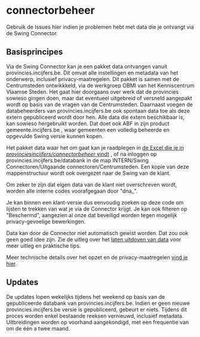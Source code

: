# connectorbeheer

Gebruik de Issues hier indien je problemen hebt met data die je ontvangt via de Swing Connector.

## Basisprincipes

Via de Swing Connector kan je een pakket data ontvangen vanuit provincies.incijfers.be. Dit omvat alle instellingen en metadata van het onderwerp, inclusief privacy-maatregelen. Dit pakket is samen met de Centrumsteden ontwikkkeld, via de werkgroep OBMI van het Kenniscentrum Vlaamse Steden. Het gaat hier doorgaans over werk dat de provincies sowieso gingen doen, maar dat eventueel uitgebreid of versneld aangepakt wordt op basis van de vragen van de Centrumsteden. Daarnaast voegen de databeheerders van provincies.incijfers.be ook spontaan data toe als deze extern gepubliceerd wordt door hen. Alle data die extern beschikbaar is, kan sowieso hergebruikt worden. Dat doet ook ABF in zijn product gemeente.incijfers.be , waar gemeenten een volledig beheerde en opgevulde Swing versie kunnen kopen.

Het pakket data waar het om gaat kan je raadplegen in [de Excel die je in *provinciesincijfers/connectorbeheer* vindt](https://github.com/provinciesincijfers/connectorbeheer/blob/master/00_swing_connector_overzicht.xlsx) , of na inloggen op provincies.incijfers.be/databank in de map INTERN/Swing Connectoren/Uitgaande connectoren/Centrumsteden. Een kopie van deze mappenstructuur wordt ook overgezet naar de Swing van de klant.

Om zeker te zijn dat eigen data van de klant niet overschreven wordt, worden alle interne codes voorafgegaan door "dna_". 

Je kan binnen een klant-versie dus eenvoudig zoeken op deze code om lijsten te trekken van wat je via de Connector krijgt. Je kan ook filteren op "Beschermd", aangezien al onze dat beveiligd worden tegen mogelijk privacy-gevoelige bewerkingen.

Data kan door de Connector niet automatisch gewist worden. Dat zou ook geen goed idee zijn. Zie de uitleg over het [laten uitdoven van data](https://github.com/provinciesincijfers/JiveDocumentation/blob/master/levensloop_onderwerpen.md) voor meer uitleg en praktische tips.

Meer technische details over het opzet en de privacy-maatregelen [vind je hier](https://share.vlaamsbrabant.be/share/s/jb0ZsN95Ry-8FVSRA3DMnw).

## Updates

De updates lopen wekelijks tijdens het weekend op basis van de gepubliceerde databank van provincies.incijfers.be. Indien er geen nieuwe provincies.incijfers.be versie is gepubliceerd, gebeurt er niets. Tijdens dit proces worden enkel bestaande reeksen vernieuwd, inclusief metadata. 
Uitbreidingen worden op voorhand aangekondigd, met een frequentie van om de één a twee maand.
